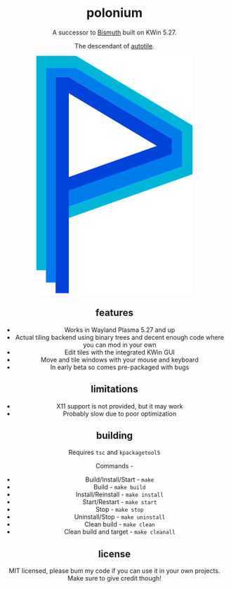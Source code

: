 <div align="center">

# polonium
A successor to [Bismuth](https://github.com/Bismuth-Forge/bismuth) built on KWin 5.27.

The descendant of [autotile](https://github.com/zeroxoneafour/kwin-autotile).

![hot icon](res/logo.svg)

## features
* Works in Wayland Plasma 5.27 and up
* Actual tiling backend using binary trees and decent enough code where you can mod in your own
* Edit tiles with the integrated KWin GUI
* Move and tile windows with your mouse and keyboard
* In early beta so comes pre-packaged with bugs

## limitations
* X11 support is not provided, but it may work
* Probably slow due to poor optimization

## building
Requires `tsc` and `kpackagetool5`

Commands -
* Build/Install/Start - `make`
* Build - `make build`
* Install/Reinstall - `make install`
* Start/Restart - `make start`
* Stop - `make stop`
* Uninstall/Stop - `make uninstall`
* Clean build - `make clean`
* Clean build and target - `make cleanall`

## license
MIT licensed, please bum my code if you can use it in your own projects. Make sure to give credit though!
